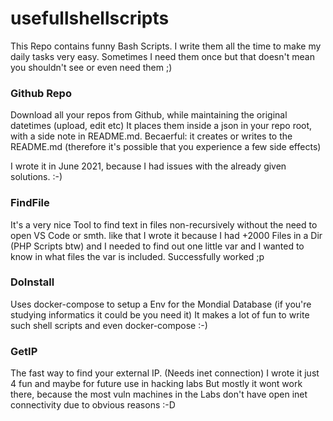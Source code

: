 # usefullshellscripts
This Repo contains funny Bash Scripts. I write them all the time to make my daily tasks very easy. 
Sometimes I need them once but that doesn't mean you shouldn't see or even need them ;)

### Github Repo 
Download all your repos from Github, while maintaining the original datetimes (upload, edit etc) 
It places them inside a json in your repo root, with a side note in README.md.
Becaerful: it creates or writes to the README.md (therefore it's possible that you experience a few side effects) 

I wrote it in June 2021, because I had issues with the already given solutions. :-) 

### FindFile 
It's a very nice Tool to find text in files non-recursively without the need to open VS Code or smth. like that
I wrote it because I had +2000 Files in a Dir (PHP Scripts btw) and I needed to find out one little var and I wanted to know in what files the var is included.
Successfully worked ;p

### DoInstall 
Uses docker-compose to setup a Env for the Mondial Database (if you're studying informatics it could be you need it)
It makes a lot of fun to write such shell scripts and even docker-compose :-)

### GetIP
The fast way to find your external IP. (Needs inet connection)
I wrote it just 4 fun and maybe for future use in hacking labs
But mostly it wont work there, because the most vuln machines in the Labs don't have open inet connectivity due to obvious reasons :-D
